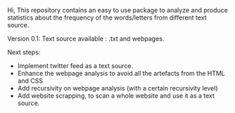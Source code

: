Hi,
This repository contains an easy to use package to analyze and produce statistics about the frequency of the words/letters from 
different text source.

Version 0.1:
Text source available : .txt and webpages.

Next steps:
- Implement twitter feed as a text source.
- Enhance the webpage analysis to avoid all the artefacts from the HTML and CSS
- Add recursivity on webpage analysis (with a certain recursivity level)
- Add website scrapping, to scan a whole website and use it as a text source.
